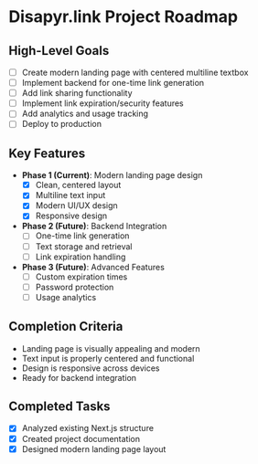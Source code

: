 # Disapyr.link Project Roadmap

## High-Level Goals
- [ ] Create modern landing page with centered multiline textbox
- [ ] Implement backend for one-time link generation
- [ ] Add link sharing functionality
- [ ] Implement link expiration/security features
- [ ] Add analytics and usage tracking
- [ ] Deploy to production

## Key Features
- **Phase 1 (Current)**: Modern landing page design
  - [x] Clean, centered layout
  - [x] Multiline text input
  - [x] Modern UI/UX design
  - [x] Responsive design
  
- **Phase 2 (Future)**: Backend Integration
  - [ ] One-time link generation
  - [ ] Text storage and retrieval
  - [ ] Link expiration handling
  
- **Phase 3 (Future)**: Advanced Features
  - [ ] Custom expiration times
  - [ ] Password protection
  - [ ] Usage analytics

## Completion Criteria
- Landing page is visually appealing and modern
- Text input is properly centered and functional
- Design is responsive across devices
- Ready for backend integration

## Completed Tasks
- [x] Analyzed existing Next.js structure
- [x] Created project documentation
- [x] Designed modern landing page layout
